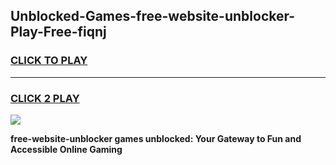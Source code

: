 
## Unblocked-Games-free-website-unblocker-Play-Free-fiqnj
<h3>
<a href="https://premium76.site?title=free-website-unblocker&ref=10A">CLICK TO PLAY</a></h3>
<hr>

<h3>
<a href="https://premium76.site?title=free-website-unblocker&ref=10A">CLICK 2 PLAY</a>
  
</h3>

<a href="https://premium76.site?title=free-website-unblocker&ref=10A"><img src="https://clearcache.store/games.png"></a>


**free-website-unblocker games unblocked: Your Gateway to Fun and Accessible Online Gaming**
